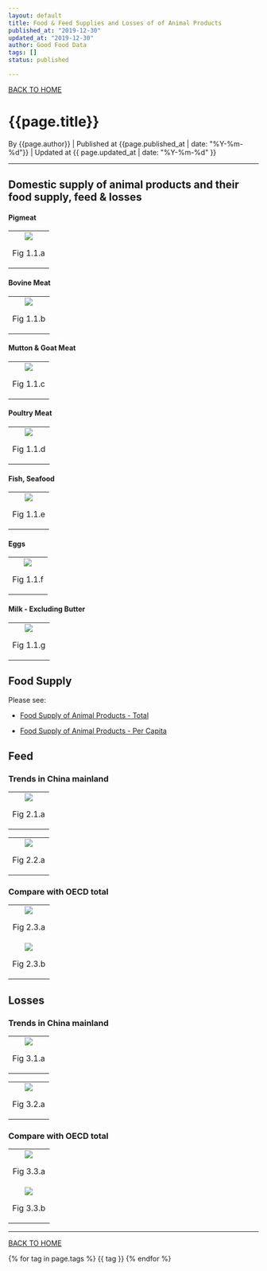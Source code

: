 ```yaml
---
layout: default
title: Food & Feed Supplies and Losses of of Animal Products
published_at: "2019-12-30"
updated_at: "2019-12-30"
author: Good Food Data
tags: []
status: published

---
```


[BACK TO HOME](https://tane-rs.github.io/meat_atlas/)

# {{page.title}}
By {{page.author}} | 
Published at {{page.published_at | date: "%Y-%m-%d"}} | 
Updated at {{ page.updated_at | date: "%Y-%m-%d" }}

---

## Domestic supply of animal products and their food supply, feed & losses
#### Pigmeat
<table>
    <tr>
        <td><center>
            <img src="https://raw.githubusercontent.com/tane-rs/meat_atlas/gh-pages/results/FAO_CommodityBalances_LivestockFish/img/GroupbyItems_02_Food & Feed Supply Quantity and Losses of Pigmeat in China mainland.png"/>
            <p>Fig 1.1.a</p>
        </center></td>
    </tr>
</table>

#### Bovine Meat
<table>
    <tr>
        <td ><center>
            <img src="https://raw.githubusercontent.com/tane-rs/meat_atlas/gh-pages/results/FAO_CommodityBalances_LivestockFish/img/GroupbyItems_02_Food & Feed Supply Quantity and Losses of Bovine Meat in China mainland.png"/>
            <p>Fig 1.1.b</p>
            <img src="">
        </center></td>
    </tr>
</table>

#### Mutton & Goat Meat
<table>
    <tr>
        <td><center>
            <img src="https://raw.githubusercontent.com/tane-rs/meat_atlas/gh-pages/results/FAO_CommodityBalances_LivestockFish/img/GroupbyItems_02_Food & Feed Supply Quantity and Losses of Mutton & Goat Meat in China mainland.png"/>
            <p>Fig 1.1.c</p>
        </center></td>
    </tr>
</table>

#### Poultry Meat
<table>
    <tr>
        <td ><center>
            <img src="https://raw.githubusercontent.com/tane-rs/meat_atlas/gh-pages/results/FAO_CommodityBalances_LivestockFish/img/GroupbyItems_02_Food & Feed Supply Quantity and Losses of Poultry Meat in China mainland.png"/>
            <p>Fig 1.1.d</p>
            <img src="">
        </center></td>
    </tr>
</table>

#### Fish, Seafood
<table>
    <tr>
        <td><center>
            <img src="https://raw.githubusercontent.com/tane-rs/meat_atlas/gh-pages/results/FAO_CommodityBalances_LivestockFish/img/GroupbyItems_02_Food & Feed Supply Quantity and Losses of Fish, Seafood in China mainland.png"/>
            <p>Fig 1.1.e</p>
        </center></td>
    </tr>
</table>

#### Eggs
<table>
    <tr>
        <td ><center>
            <img src="https://raw.githubusercontent.com/tane-rs/meat_atlas/gh-pages/results/FAO_CommodityBalances_LivestockFish/img/GroupbyItems_02_Food & Feed Supply Quantity and Losses of Eggs in China mainland.png"/>
            <p>Fig 1.1.f</p>
            <img src="">
        </center></td>
    </tr>
</table>

#### Milk - Excluding Butter
<table>
    <tr>
        <td><center>
            <img src="https://raw.githubusercontent.com/tane-rs/meat_atlas/gh-pages/results/FAO_CommodityBalances_LivestockFish/img/GroupbyItems_02_Food & Feed Supply Quantity and Losses of Milk Excluding Butter in China mainland.png"/>
            <p>Fig 1.1.g</p>
        </center></td>
    </tr>
</table>

## Food Supply

Please see:

- [Food Supply of Animal Products - Total](https://tane-rs.github.io/meat_atlas/2019/12/24/FoodSupply_AnimalProducts_Total.md)

- [Food Supply of Animal Products - Per Capita](https://tane-rs.github.io/meat_atlas/2019/12/24/FoodSupply_AnimalProducts_PerCapita.md)

## Feed
### Trends in China mainland
<table>
    <tr>
        <td><center>
            <img src="https://raw.githubusercontent.com/tane-rs/meat_atlas/gh-pages/results/FAO_CommodityBalances_LivestockFish/img/GroupbyElements_01_01Trends of Feed in China Mainland_Line.png"/>
            <p>Fig 2.1.a</p>
        </center></td>
    </tr>
</table>

<table>
    <tr>
        <td><center>
            <img src="https://raw.githubusercontent.com/tane-rs/meat_atlas/gh-pages/results/FAO_CommodityBalances_LivestockFish/img/GroupbyElements_02_Changes in World Rankings of China Mainland Feed.png"/>
            <p>Fig 2.2.a</p>
        </center></td>
    </tr>
</table>

### Compare with OECD total
<table>
    <tr>
        <td><center>
            <img src="https://raw.githubusercontent.com/tane-rs/meat_atlas/gh-pages/results/FAO_CommodityBalances_LivestockFish/img/GroupbyElements_03_02_Compare Feed of Fish, Seafood of China Mainland with OECD Total.png"/>
            <p>Fig 2.3.a</p>
        </center></td>
    </tr>
    <tr>
        <td><center>
            <img src="https://raw.githubusercontent.com/tane-rs/meat_atlas/gh-pages/results/FAO_CommodityBalances_LivestockFish/img/GroupbyElements_03_02_Compare Feed of Milk Excluding Butter of China Mainland with OECD Total.png"/>
            <p>Fig 2.3.b</p>
        </center></td>
    </tr>
</table>

## Losses

### Trends in China mainland
<table>
    <tr>
        <td><center>
            <img src="https://raw.githubusercontent.com/tane-rs/meat_atlas/gh-pages/results/FAO_CommodityBalances_LivestockFish/img/GroupbyElements_01_01Trends of Losses in China Mainland_Line.png"/>
            <p>Fig 3.1.a</p>
        </center></td>
    </tr>
</table>

<table>
    <tr>
        <td><center>
            <img src="https://raw.githubusercontent.com/tane-rs/meat_atlas/gh-pages/results/FAO_CommodityBalances_LivestockFish/img/GroupbyElements_02_Changes in World Rankings of China Mainland Losses.png"/>
            <p>Fig 3.2.a</p>
        </center></td>
    </tr>
</table>

### Compare with OECD total
<table>
    <tr>
        <td><center>
            <img src="https://raw.githubusercontent.com/tane-rs/meat_atlas/gh-pages/results/FAO_CommodityBalances_LivestockFish/img/GroupbyElements_03_02_Compare Losses of Fish, Seafood of China Mainland with OECD Total.png"/>
            <p>Fig 3.3.a</p>
        </center></td>
    </tr>
    <tr>
        <td><center>
            <img src="https://raw.githubusercontent.com/tane-rs/meat_atlas/gh-pages/results/FAO_CommodityBalances_LivestockFish/img/GroupbyElements_03_02_Compare Losses of Milk Excluding Butter of China Mainland with OECD Total.png"/>
            <p>Fig 3.3.b</p>
        </center></td>
    </tr>
</table>

---

[BACK TO HOME](https://tane-rs.github.io/meat_atlas/)


{% for tag in page.tags %}
  {{ tag }}
{% endfor %}